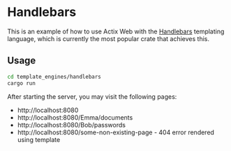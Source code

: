 # Handlebars

This is an example of how to use Actix Web with the [Handlebars](https://crates.io/crates/handlebars) templating language, which is currently the most popular crate that achieves this.

## Usage

```bash
cd template_engines/handlebars
cargo run
```

After starting the server, you may visit the following pages:

- http://localhost:8080
- http://localhost:8080/Emma/documents
- http://localhost:8080/Bob/passwords
- http://localhost:8080/some-non-existing-page - 404 error rendered using template

